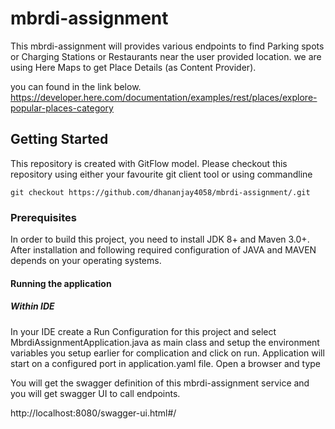 # mbrdi-assignment
  
This mbrdi-assignment will provides various endpoints to find Parking spots or Charging Stations or Restaurants near the
user provided location.
we are using Here Maps to get Place Details (as Content Provider).

you can found in the link below. 
https://developer.here.com/documentation/examples/rest/places/explore-popular-places-category

## Getting Started
This repository is created with GitFlow model. Please checkout this repository using either your favourite git 
client tool or using commandline

    git checkout https://github.com/dhananjay4058/mbrdi-assignment/.git
    
### Prerequisites
In order to build this project, you need to install JDK 8+ and Maven 3.0+. After installation and following required 
configuration of JAVA and MAVEN depends on your operating systems.

#### Running the application
##### Within IDE
In your IDE create a Run Configuration for this project and select MbrdiAssignmentApplication.java as main class
and setup the environment variables you setup earlier for complication and click on run. 
Application will start on a configured port in application.yaml file. Open a browser and type
 
    
  You will get the swagger definition of this mbrdi-assignment service and you will get swagger UI to call endpoints.  
  
  http://localhost:8080/swagger-ui.html#/
 
         
  
